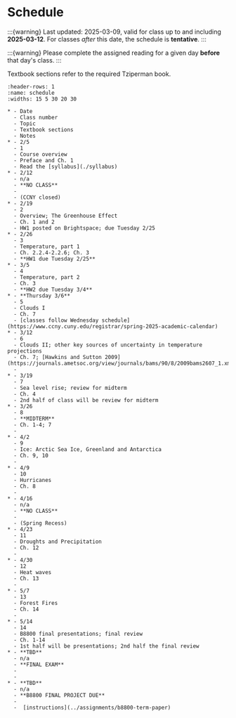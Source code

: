 # Schedule

:::{warning} 
Last updated: 2025-03-09, valid for class up to and including **2025-03-12**.  For classes *after* this date, the schedule is **tentative**. 
:::

:::{warning}
Please complete the assigned reading for a given day **before** that day's class.
:::

Textbook sections refer to the required Tziperman book.


```{list-table}
:header-rows: 1
:name: schedule
:widths: 15 5 30 20 30

* - Date
  - Class number
  - Topic
  - Textbook sections
  - Notes
* - 2/5
  - 1
  - Course overview
  - Preface and Ch. 1
  - Read the [syllabus](./syllabus)
* - 2/12
  - n/a
  - **NO CLASS**
  - 
  - (CCNY closed)
* - 2/19
  - 2
  - Overview; The Greenhouse Effect
  - Ch. 1 and 2
  - HW1 posted on Brightspace; due Tuesday 2/25
* - 2/26
  - 3
  - Temperature, part 1
  - Ch. 2.2.4-2.2.6; Ch. 3
  - **HW1 due Tuesday 2/25**
* - 3/5
  - 4
  - Temperature, part 2
  - Ch. 3
  - **HW2 due Tuesday 3/4**
* - **Thursday 3/6**
  - 5
  - Clouds I
  - Ch. 7
  - [classes follow Wednesday schedule](https://www.ccny.cuny.edu/registrar/spring-2025-academic-calendar)
* - 3/12
  - 6
  - Clouds II; other key sources of uncertainty in temperature projections
  - Ch. 7; [Hawkins and Sutton 2009](https://journals.ametsoc.org/view/journals/bams/90/8/2009bams2607_1.xml)
  - 
* - 3/19
  - 7
  - Sea level rise; review for midterm
  - Ch. 4
  - 2nd half of class will be review for midterm
* - 3/26
  - 8
  - **MIDTERM**
  - Ch. 1-4; 7
  - 
* - 4/2
  - 9
  - Ice: Arctic Sea Ice, Greenland and Antarctica
  - Ch. 9, 10
  - 
* - 4/9
  - 10
  - Hurricanes
  - Ch. 8
  - 
* - 4/16
  - n/a
  - **NO CLASS**
  - 
  - (Spring Recess)
* - 4/23
  - 11
  - Droughts and Precipitation
  - Ch. 12
  - 
* - 4/30
  - 12
  - Heat waves
  - Ch. 13
  - 
* - 5/7
  - 13
  - Forest Fires
  - Ch. 14
  -
* - 5/14
  - 14
  - B8800 final presentations; final review
  - Ch. 1-14
  - 1st half will be presentations; 2nd half the final review
* - **TBD**
  - n/a
  - **FINAL EXAM**
  -
  - 
* - **TBD**
  - n/a
  - **B8800 FINAL PROJECT DUE**
  -
  -  [instructions](../assignments/b8800-term-paper)

```

